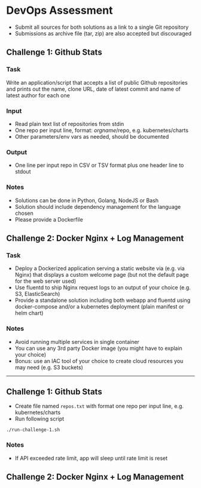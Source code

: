 # DevOps Assessment
- Submit all sources for both solutions as a link to a single Git repository
- Submissions as archive file (tar, zip) are also accepted but discouraged
## Challenge 1: Github Stats
### Task
Write an application/script that accepts a list of public Github repositories and prints out
the name, clone URL, date of latest commit and name of latest author for each one
### Input
- Read plain text list of repositories from stdin
- One repo per input line, format: $orgname/$repo, e.g. kubernetes/charts
- Other parameters/env vars as needed, should be documented
### Output
- One line per input repo in CSV or TSV format plus one header line to stdout
### Notes
- Solutions can be done in Python, Golang, NodeJS or Bash
- Solution should include dependency management for the language chosen
- Please provide a Dockerfile
## Challenge 2: Docker Nginx + Log Management
### Task
- Deploy a Dockerized application serving a static website via (e.g. via Nginx) that displays
a custom welcome page (but not the default page for the web server used)
- Use fluentd to ship Nginx request logs to an output of your choice (e.g. S3,
ElasticSearch)
- Provide a standalone solution including both webapp and fluentd using docker-compose
and/or a kubernetes deployment (plain manifest or helm chart)
### Notes
- Avoid running multiple services in single container
- You can use any 3rd party Docker image (you might have to explain your choice)
- Bonus: use an IAC tool of your choice to create cloud resources you may need (e.g. S3
buckets)

---
## Challenge 1: Github Stats
- Create file named `repos.txt` with format one repo per input line, e.g. kubernetes/charts
- Run following script
```
./run-challenge-1.sh
```
### Notes
- If API exceeded rate limit, app will sleep until rate limit is reset

## Challenge 2: Docker Nginx + Log Management
